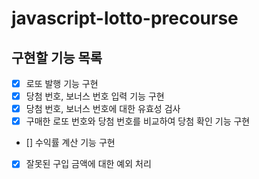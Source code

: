# javascript-lotto-precourse

## 구현할 기능 목록
- [x] 로또 발행 기능 구현
- [x] 당첨 번호, 보너스 번호 입력 기능 구현
- [x] 당첨 번호, 보너스 번호에 대한 유효성 검사
- [x] 구매한 로또 번호와 당첨 번호를 비교하여 당첨 확인 기능 구현
- [] 수익률 계산 기능 구현
- [x] 잘못된 구입 금액에 대한 예외 처리

